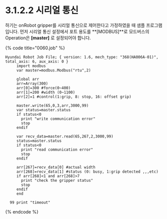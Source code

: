﻿# 3.1.2.2 시리얼 통신

하기는 onRobot gripper를 시리얼 통신으로 제어한다고 가정하였을 때 샘플 프로그램입니다. 먼저 시리얼 통신 설정에서 포트 용도를 **\[MODBUS]**로 모드버스의Operation은 **\[master]** 로 설정되어야 합니다.

{% code title="0060.job" %}
```
Hyundai Robot Job File; { version: 1.6, mech_type: "368(HA006A-01)", total_axis: 6, aux_axis: 0 }
     import modbus
     var master=modbus.Modbus("rtu",2)
     
     global arr
     arr=Array(300)
     arr[0]=300 #force(0~400)
     arr[1]=200 #width (0~1100)
     arr[2]=1 #control(1:grip, 8: stop, 16: offset grip)

     master.write(65,0,3,arr,3000,99)
     var status=master.status
     if status<0
       print "write communication error"
       stop
     endif

     var recv_data=master.read(65,267,2,3000,99)
     status=master.status
     if status<0
       print "read communication error"
       stop
     endif

     arr[267]=recv_data[0] #actual width
     arr[268]=recv_data[1] #status (0: busy, 1:grip detected ,,,etc)
     if arr[268]<1 and arr[268]>7
       print "check the gripper status"
       stop
     endif
     end

  99 print "timeout"

```
{% endcode %}
